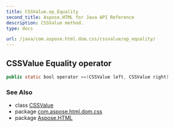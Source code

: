 ```yaml
---
title: CSSValue.op_Equality
second_title: Aspose.HTML for Java API Reference
description: CSSValue method. 
type: docs

url: /java/com.aspose.html.dom.css/cssvalue/op_equality/
---
```

## CSSValue Equality operator

```java
public static bool operator ==(CSSValue left, CSSValue right)
```

### See Also

* class [CSSValue](../)
* package [com.aspose.html.dom.css](../../../com.aspose.html.dom.css/)
* package [Aspose.HTML](../../../)
